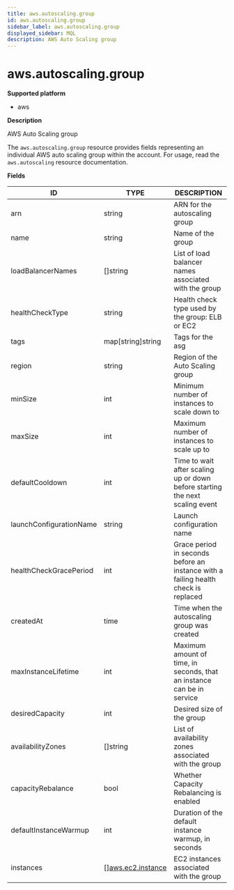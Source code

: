 ```yaml
---
title: aws.autoscaling.group
id: aws.autoscaling.group
sidebar_label: aws.autoscaling.group
displayed_sidebar: MQL
description: AWS Auto Scaling group
---
```


# aws.autoscaling.group

**Supported platform**

- aws

**Description**

AWS Auto Scaling group

The `aws.autoscaling.group` resource provides fields representing an individual AWS auto scaling group within the account. For usage, read the `aws.autoscaling` resource documentation.

**Fields**

| ID                      | TYPE                                              | DESCRIPTION                                                                        |
| ----------------------- | ------------------------------------------------- | ---------------------------------------------------------------------------------- |
| arn                     | string                                            | ARN for the autoscaling group                                                      |
| name                    | string                                            | Name of the group                                                                  |
| loadBalancerNames       | &#91;&#93;string                                  | List of load balancer names associated with the group                              |
| healthCheckType         | string                                            | Health check type used by the group: ELB or EC2                                    |
| tags                    | map[string]string                                 | Tags for the asg                                                                   |
| region                  | string                                            | Region of the Auto Scaling group                                                   |
| minSize                 | int                                               | Minimum number of instances to scale down to                                       |
| maxSize                 | int                                               | Maximum number of instances to scale up to                                         |
| defaultCooldown         | int                                               | Time to wait after scaling up or down before starting the next scaling event       |
| launchConfigurationName | string                                            | Launch configuration name                                                          |
| healthCheckGracePeriod  | int                                               | Grace period in seconds before an instance with a failing health check is replaced |
| createdAt               | time                                              | Time when the autoscaling group was created                                        |
| maxInstanceLifetime     | int                                               | Maximum amount of time, in seconds, that an instance can be in service             |
| desiredCapacity         | int                                               | Desired size of the group                                                          |
| availabilityZones       | &#91;&#93;string                                  | List of availability zones associated with the group                               |
| capacityRebalance       | bool                                              | Whether Capacity Rebalancing is enabled                                            |
| defaultInstanceWarmup   | int                                               | Duration of the default instance warmup, in seconds                                |
| instances               | &#91;&#93;[aws.ec2.instance](aws.ec2.instance.md) | EC2 instances associated with the group                                            |
